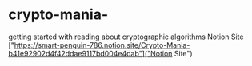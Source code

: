 # crypto-mania-
getting started with reading about cryptographic algorithms
Notion Site ["https://smart-penguin-786.notion.site/Crypto-Mania-b41e92902d4f42ddae9117bd004e4dab"]("Notion Site")
